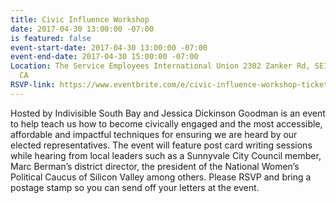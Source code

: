 ```yaml
---
title: Civic Influence Workshop
date: 2017-04-30 13:00:00 -07:00
is featured: false
event-start-date: 2017-04-30 13:00:00 -07:00
event-end-date: 2017-04-30 15:00:00 -07:00
Location: The Service Employees International Union 2302 Zanker Rd, SEIU San Jose,
  CA
RSVP-link: https://www.eventbrite.com/e/civic-influence-workshop-tickets-33418531728
---
```


Hosted by Indivisible South Bay and Jessica Dickinson Goodman is an event to help teach us how to become civically engaged and the most accessible, affordable and impactful techniques for ensuring we are heard by our elected representatives. The event will feature post card writing sessions while hearing from local leaders such as a Sunnyvale City Council member, Marc Berman’s district director, the president of the National Women’s Political Caucus of Silicon Valley among others. Please RSVP and bring a postage stamp so you can send off your letters at the event. 